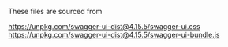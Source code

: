 These files are sourced from

https://unpkg.com/swagger-ui-dist@4.15.5/swagger-ui.css
https://unpkg.com/swagger-ui-dist@4.15.5/swagger-ui-bundle.js
